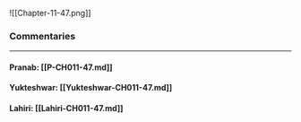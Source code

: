 ![[Chapter-11-47.png]]

### Commentaries

---

#### Pranab: [[P-CH011-47.md]]

#### Yukteshwar: [[Yukteshwar-CH011-47.md]]

#### Lahiri: [[Lahiri-CH011-47.md]]
